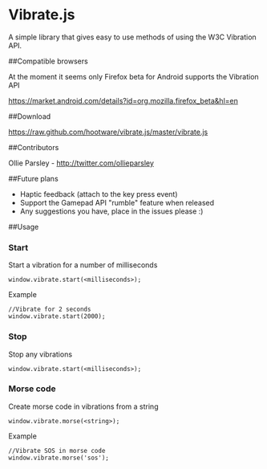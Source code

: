 # Vibrate.js

A simple library that gives easy to use methods of using the W3C Vibration API.

##Compatible browsers

At the moment it seems only Firefox beta for Android supports the Vibration API

https://market.android.com/details?id=org.mozilla.firefox_beta&hl=en

##Download

https://raw.github.com/hootware/vibrate.js/master/vibrate.js


##Contributors

Ollie Parsley - http://twitter.com/ollieparsley


##Future plans

* Haptic feedback (attach to the key press event)
* Support the Gamepad API "rumble" feature when released
* Any suggestions you have, place in the issues please :)

##Usage

### Start
Start a vibration for a number of milliseconds

    window.vibrate.start(<milliseconds>);

Example

    //Vibrate for 2 seconds
    window.vibrate.start(2000);

### Stop
Stop any vibrations

    window.vibrate.start(<milliseconds>);

### Morse code
Create morse code in vibrations from a string

    window.vibrate.morse(<string>);

Example
	
	//Vibrate SOS in morse code
    window.vibrate.morse('sos');
